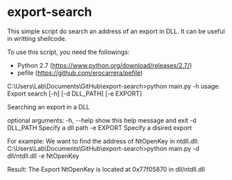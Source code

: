 # export-search

This simple script do search an address of an export in DLL. It can be useful in writting shellcode.

To use this script, you need the followings:
- Python 2.7 (https://www.python.org/download/releases/2.7/)
- pefile (https://github.com/erocarrera/pefile)

C:\Users\Lab\Documents\GitHub\export-search>python main.py -h
usage: Export search [-h] [-d DLL_PATH] [-e EXPORT]

Searching an export in a DLL

optional arguments:
  -h, --help   show this help message and exit
  -d DLL_PATH  Specify a dll path
  -e EXPORT    Specify a disired export
  
For example:
We want to find the address of NtOpenKey in ntdll.dll:
C:\Users\Lab\Documents\GitHub\export-search>python main.py -d dll/ntdll.dll -e NtOpenKey

Result:
The Export NtOpenKey is located at 0x77f05870 in dll/ntdll.dll
